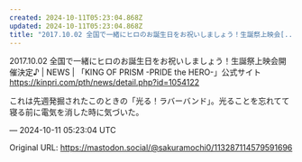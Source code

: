 ```yaml
---
created: 2024-10-11T05:23:04.868Z
updated: 2024-10-11T05:23:04.868Z
title: "2017.10.02 全国で一緒にヒロのお誕生日をお祝いしましょう！生誕祭上映会[...]"
---
```


<p>2017.10.02 全国で一緒にヒロのお誕生日をお祝いしましょう！生誕祭上映会開催決定♪ | NEWS | 「KING OF PRISM -PRIDE the HERO-」公式サイト<br /><a href="https://kinpri.com/pth/news/detail.php?id=1054122" target="_blank" rel="nofollow noopener" translate="no"><span class="invisible">https://</span><span class="ellipsis">kinpri.com/pth/news/detail.php</span><span class="invisible">?id=1054122</span></a></p><p>これは先週発掘されたこのときの「光る！ラバーバンド」。光ることを忘れてて寝る前に電気を消した時に気づいた。</p>

&mdash; 2024-10-11 05:23:04 UTC

Original URL: https://mastodon.social/@sakuramochi0/113287114579591696
